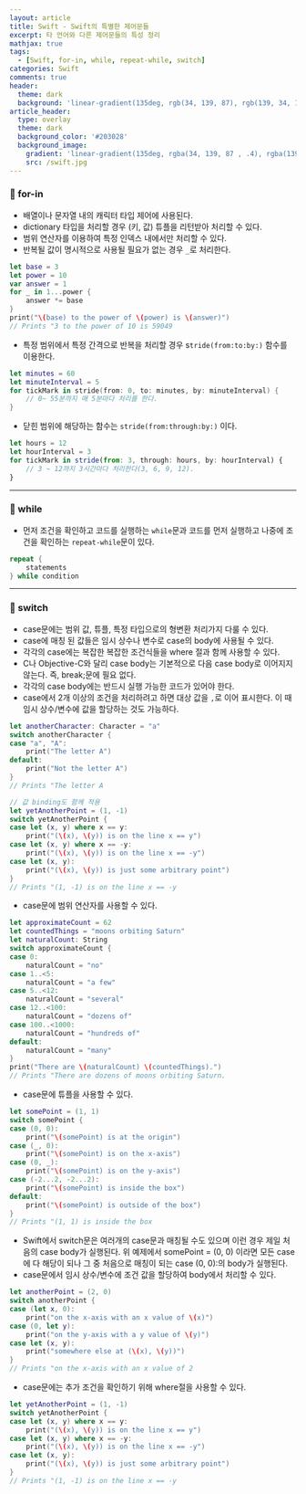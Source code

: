 ```yaml
---
layout: article
title: Swift - Swift의 특별한 제어문들
excerpt: 타 언어와 다른 제어문들의 특성 정리
mathjax: true
tags:
  - [Swift, for-in, while, repeat-while, switch]
categories: Swift
comments: true
header:
  theme: dark
  background: 'linear-gradient(135deg, rgb(34, 139, 87), rgb(139, 34, 139))'
article_header:
  type: overlay
  theme: dark
  background_color: '#203028'
  background_image:
    gradient: 'linear-gradient(135deg, rgba(34, 139, 87 , .4), rgba(139, 34, 139, .4))'
    src: /swift.jpg
---
```


### 🔘 for-in

- 배열이나 문자열 내의 캐릭터 타입 제어에 사용된다.
- dictionary 타입을 처리할 경우 (키, 값) 튜플을 리턴받아 처리할 수 있다.
- 범위 연산자를 이용하여 특정 인덱스 내에서만 처리할 수 있다.
- 반복될 값이 명시적으로 사용될 필요가 없는 경우 `_`로 처리한다.

``` swift
let base = 3
let power = 10
var answer = 1
for _ in 1...power {
    answer *= base
}
print("\(base) to the power of \(power) is \(answer)")
// Prints "3 to the power of 10 is 59049
```

- 특정 범위에서 특정 간격으로 반복을 처리할 경우 s`tride(from:to:by:)` 함수를 이용한다.

``` swift
let minutes = 60
let minuteInterval = 5
for tickMark in stride(from: 0, to: minutes, by: minuteInterval) {
    // 0~ 55분까지 매 5분마다 처리를 한다.
}
```

- 닫힌 범위에 해당하는 함수는 `stride(from:through:by:)` 이다.

``` javascript
let hours = 12
let hourInterval = 3
for tickMark in stride(from: 3, through: hours, by: hourInterval) {
    // 3 ~ 12까지 3시간마다 처리한다(3, 6, 9, 12).
}
```

---

### 🔘 while

- 먼저 조건을 확인하고 코드를 실행하는 `while`문과 코드를 먼저 실행하고 나중에 조건을 확인하는 `repeat-while`문이 있다.

``` swift
repeat {
    statements
} while condition
```

---

### 🔘 switch

- case문에는 범위 값, 튜플, 특정 타입으로의 형변환 처리가지 다룰 수 있다.
- case에 매칭 된 값들은 임시 상수나 변수로 case의 body에 사용될 수 있다.
- 각각의 case에는 복잡한 복잡한 조건식들을 where 절과 함께 사용할 수 있다.
- C나 Objective-C와 달리 case body는 기본적으로 다음 case body로 이어지지 않는다. 즉, break;문에 필요 없다.
- 각각의 case body에는 반드시 실행 가능한 코드가 있어야 한다.
- case에서 2개 이상의 조건을 처리하려고 하면 대상 값을 `,`로 이어 표시한다. 이 때 임시 상수/변수에 값을 할당하는 것도 가능하다.

``` swift
let anotherCharacter: Character = "a"
switch anotherCharacter {
case "a", "A":
    print("The letter A")
default:
    print("Not the letter A")
}
// Prints "The letter A

// 값 binding도 함께 적용
let yetAnotherPoint = (1, -1)
switch yetAnotherPoint {
case let (x, y) where x == y:
    print("(\(x), \(y)) is on the line x == y")
case let (x, y) where x == -y:
    print("(\(x), \(y)) is on the line x == -y")
case let (x, y):
    print("(\(x), \(y)) is just some arbitrary point")
}
// Prints "(1, -1) is on the line x == -y
```

- case문에 범위 연산자를 사용할 수 있다.

``` swift
let approximateCount = 62
let countedThings = "moons orbiting Saturn"
let naturalCount: String
switch approximateCount {
case 0:
    naturalCount = "no"
case 1..<5:
    naturalCount = "a few"
case 5..<12:
    naturalCount = "several"
case 12..<100:
    naturalCount = "dozens of"
case 100..<1000:
    naturalCount = "hundreds of"
default:
    naturalCount = "many"
}
print("There are \(naturalCount) \(countedThings).")
// Prints "There are dozens of moons orbiting Saturn.
```

- case문에 튜플을 사용할 수 있다.

``` swift
let somePoint = (1, 1)
switch somePoint {
case (0, 0):
    print("\(somePoint) is at the origin")
case (_, 0):
    print("\(somePoint) is on the x-axis")
case (0, _):
    print("\(somePoint) is on the y-axis")
case (-2...2, -2...2):
    print("\(somePoint) is inside the box")
default:
    print("\(somePoint) is outside of the box")
}
// Prints "(1, 1) is inside the box
```

- Swift에서 switch문은 여러개의 case문과 매칭될 수도 있으며 이런 경우 제일 처음의 case body가 실행된다. 위 예제에서 somePoint = (0, 0) 이라면 모든 case에 다 해당이 되나 그 중 처음으로 매칭이 되는 case (0, 0):의 body가 실행된다.
- case문에서 임시 상수/변수에 조건 값을 할당하여 body에서 처리할 수 있다.

``` swift
let anotherPoint = (2, 0)
switch anotherPoint {
case (let x, 0):
    print("on the x-axis with an x value of \(x)")
case (0, let y):
    print("on the y-axis with a y value of \(y)")
case let (x, y):
    print("somewhere else at (\(x), \(y))")
}
// Prints "on the x-axis with an x value of 2
```

- case문에는 추가 조건을 확인하기 위해 where절을 사용할 수 있다.

``` swift
let yetAnotherPoint = (1, -1)
switch yetAnotherPoint {
case let (x, y) where x == y:
    print("(\(x), \(y)) is on the line x == y")
case let (x, y) where x == -y:
    print("(\(x), \(y)) is on the line x == -y")
case let (x, y):
    print("(\(x), \(y)) is just some arbitrary point")
}
// Prints "(1, -1) is on the line x == -y
```
